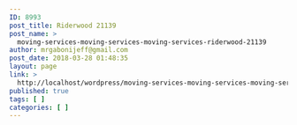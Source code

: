 ```yaml
---
ID: 8993
post_title: Riderwood 21139
post_name: >
  moving-services-moving-services-moving-services-riderwood-21139
author: mrgabonijeff@gmail.com
post_date: 2018-03-28 01:48:35
layout: page
link: >
  http://localhost/wordpress/moving-services-moving-services-moving-services-riderwood-21139/
published: true
tags: [ ]
categories: [ ]
---
```

